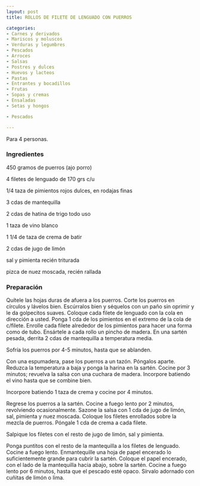 ```yaml
---
layout: post
title: ROLLOS DE FILETE DE LENGUADO CON PUERROS

categories:
- Carnes y derivados
- Mariscos y moluscos
- Verduras y legumbres
- Pescados
- Arroces
- Salsas
- Postres y dulces
- Huevos y lacteos
- Pastas
- Entrantes y bocadillos
- Frutas
- Sopas y cremas
- Ensaladas
- Setas y hongos

- Pescados

---
```

Para 4 personas.

<h3>Ingredientes</h3>

450 gramos de puerros (ajo porro)

4 filetes de lenguado de 170 grs c/u

1/4 taza de pimientos rojos dulces, en rodajas finas

3 cdas de mantequilla

2 cdas de hatina de trigo todo uso

1 taza de vino blanco

1 1/4 de taza de crema de batir

2 cdas de jugo de limón

sal y pimienta recién triturada

pizca de nuez moscada, recién rallada

<h3>Preparación</h3>

Quítele las hojas duras de afuera a los puerros. Corte los puerros en círculos y lávelos bien. Escúrralos bien y séquelos con un paño sin oprimir y le da golpecitos suaves. Coloque cada filete de lenguado con la cola en dirección a usted. Ponga 1 cda de los pimientos en el extremo de la cola de c/filete. Enrolle cada filete alrededor de los pimientos para hacer una forma como de tubo. Ensártele a cada rollo un pincho de madera. En una sartén pesada, derrita 2 cdas de mantequilla a temperatura media.

Sofría los puerros por 4-5 minutos, hasta que se ablanden.

Con una espumadera, pase los puerros a un tazón. Póngalos aparte. Reduzca la temperatura a baja y ponga la harina en la sartén. Cocine por 3 minutos; revuelva la salsa con una cuchara de madera. Incorpore batiendo el vino hasta que se combine bien.

Incorpore batiendo 1 taza de crema y cocine por 4 minutos.

Regrese los puerros a la sartén. Cocine a fuego lento por 2 minutos, revolviendo ocasionalmente. Sazone la salsa con 1 cda de jugo de limón, sal, pimienta y nuez moscada. Coloque los filetes enrollados sobre la mezcla de puerros. Póngale 1 cda de crema a cada filete.

Salpique los filetes con el resto de jugo de limón, sal y pimienta.

Ponga puntitos con el resto de la mantequilla a los filetes de lenguado. Cocine a fuego lento. Enmantequille una hoja de papel encerado lo suficientemente grande para cubrir la sartén. Coloque el papel encerado, con el lado de la mantequilla hacia abajo, sobre la sartén. Cocine a fuego lento por 6 minutos, hasta que el pescado esté opaco. Sírvalo adornado con cuñitas de limón o lima.

